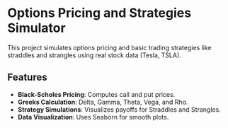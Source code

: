 # Options Pricing and Strategies Simulator

This project simulates options pricing and basic trading strategies like straddles and strangles using real stock data (Tesla, TSLA).

## Features
- **Black-Scholes Pricing**: Computes call and put prices.
- **Greeks Calculation**: Delta, Gamma, Theta, Vega, and Rho.
- **Strategy Simulations**: Visualizes payoffs for Straddles and Strangles.
- **Data Visualization**: Uses Seaborn for smooth plots.

